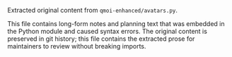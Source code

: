 Extracted original content from `qmoi-enhanced/avatars.py`.

This file contains long-form notes and planning text that was embedded in
the Python module and caused syntax errors. The original content is preserved
in git history; this file contains the extracted prose for maintainers to
review without breaking imports.
